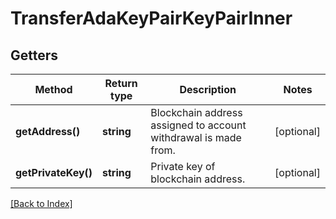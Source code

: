 # TransferAdaKeyPairKeyPairInner

## Getters

Method | Return type | Description | Notes
------------ | ------------- | ------------- | -------------
**getAddress()** | **string** | Blockchain address assigned to account withdrawal is made from. | [optional]
**getPrivateKey()** | **string** | Private key of blockchain address. | [optional]

[[Back to Index]](../index.md)
